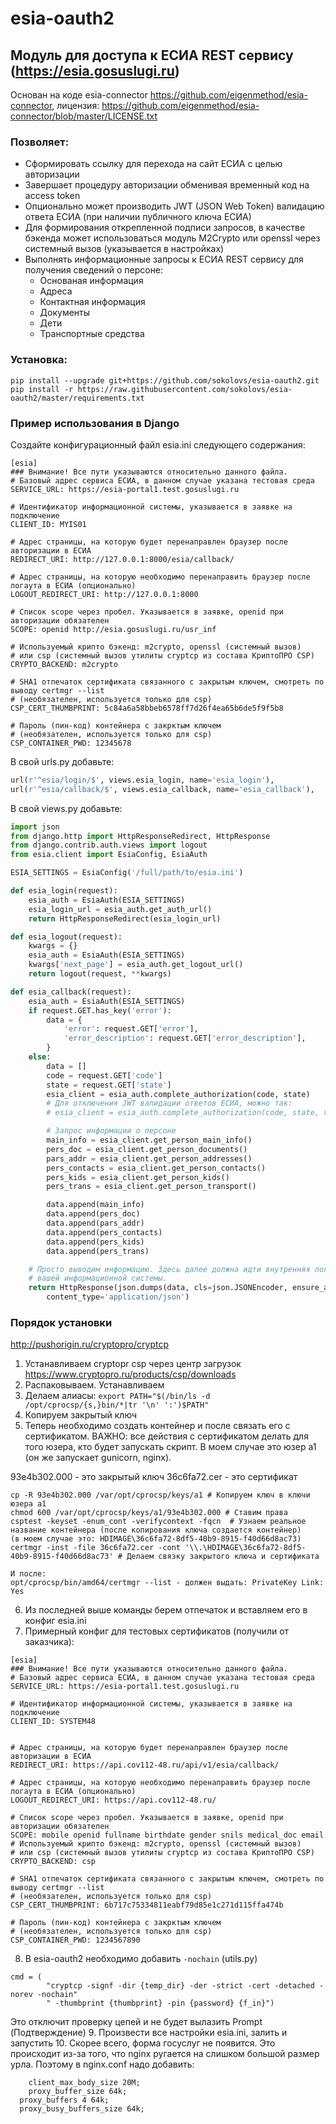 # esia-oauth2
## Модуль для доступа к ЕСИА REST сервису (https://esia.gosuslugi.ru)
Основан на коде esia-connector https://github.com/eigenmethod/esia-connector, лицензия: https://github.com/eigenmethod/esia-connector/blob/master/LICENSE.txt

### Позволяет:
* Сформировать ссылку для перехода на сайт ЕСИА с целью авторизации
* Завершает процедуру авторизации обменивая временный код на access token
* Опционально может производить JWT (JSON Web Token) валидацию ответа ЕСИА (при наличии публичного ключа ЕСИА)
* Для формирования открепленной подписи запросов, в качестве бэкенда может использоваться
  модуль M2Crypto или openssl через системный вызов (указывается в настройках)
* Выполнять информационные запросы к ЕСИА REST сервису для получения сведений о персоне:
    * Основаная информация
    * Адреса
    * Контактная информация
    * Документы
    * Дети
    * Транспортные средства

### Установка:
```
pip install --upgrade git+https://github.com/sokolovs/esia-oauth2.git
pip install -r https://raw.githubusercontent.com/sokolovs/esia-oauth2/master/requirements.txt
```


### Пример использования в Django

Создайте конфигурационный файл esia.ini следующего содержания:
```
[esia]
### Внимание! Все пути указываются относительно данного файла.
# Базовый адрес сервиса ЕСИА, в данном случае указана тестовая среда
SERVICE_URL: https://esia-portal1.test.gosuslugi.ru

# Идентификатор информационной системы, указывается в заявке на подключение
CLIENT_ID: MYIS01

# Адрес страницы, на которую будет перенаправлен браузер после авторизации в ЕСИА
REDIRECT_URI: http://127.0.0.1:8000/esia/callback/

# Адрес страницы, на которую необходимо перенаправить браузер после логаута в ЕСИА (опционально)
LOGOUT_REDIRECT_URI: http://127.0.0.1:8000

# Список scope через пробел. Указывается в заявке, openid при авторизации обязателен
SCOPE: openid http://esia.gosuslugi.ru/usr_inf

# Используемый крипто бэкенд: m2crypto, openssl (системный вызов)
# или csp (системный вызов утилиты cryptcp из состава КриптоПРО CSP)
CRYPTO_BACKEND: m2crypto

# SHA1 отпечаток сертификата связанного с закрытым ключем, смотреть по выводу certmgr --list
# (необязателен, используется только для csp)
CSP_CERT_THUMBPRINT: 5c84a6a58bbeb6578ff7d26f4ea65b6de5f9f5b8

# Пароль (пин-код) контейнера с закрктым ключем
# (необязателен, используется только для csp)
CSP_CONTAINER_PWD: 12345678
```

В свой urls.py добавьте:
```python
url(r'^esia/login/$', views.esia_login, name='esia_login'),
url(r'^esia/callback/$', views.esia_callback, name='esia_callback'),
```

В свой views.py добавьте:
```python
import json
from django.http import HttpResponseRedirect, HttpResponse
from django.contrib.auth.views import logout
from esia.client import EsiaConfig, EsiaAuth

ESIA_SETTINGS = EsiaConfig('/full/path/to/esia.ini')

def esia_login(request):
    esia_auth = EsiaAuth(ESIA_SETTINGS)
    esia_login_url = esia_auth.get_auth_url()
    return HttpResponseRedirect(esia_login_url)

def esia_logout(request):
    kwargs = {}
    esia_auth = EsiaAuth(ESIA_SETTINGS)
    kwargs['next_page'] = esia_auth.get_logout_url()
    return logout(request, **kwargs)

def esia_callback(request):
    esia_auth = EsiaAuth(ESIA_SETTINGS)
    if request.GET.has_key('error'):
        data = {
            'error': request.GET['error'],
            'error_description': request.GET['error_description'],
        }
    else:
        data = []
        code = request.GET['code']
        state = request.GET['state']
        esia_client = esia_auth.complete_authorization(code, state)
        # Для отключения JWT валидации ответов ЕСИА, можно так:
        # esia_client = esia_auth.complete_authorization(code, state, validate_token=False)

        # Запрос информации о персоне
        main_info = esia_client.get_person_main_info()
        pers_doc = esia_client.get_person_documents()
        pars_addr = esia_client.get_person_addresses()
        pers_contacts = esia_client.get_person_contacts()
        pers_kids = esia_client.get_person_kids()
        pers_trans = esia_client.get_person_transport()

        data.append(main_info)
        data.append(pers_doc)
        data.append(pars_addr)
        data.append(pers_contacts)
        data.append(pers_kids)
        data.append(pers_trans)

    # Просто выводим информацию. Здесь далее должна идти внутренняя логика авторизации
    # вашей информационной системы.
    return HttpResponse(json.dumps(data, cls=json.JSONEncoder, ensure_ascii=False, indent=4),
        content_type='application/json')
```


### Порядок установки

http://pushorigin.ru/cryptopro/cryptcp


1. Устанавливаем cryptopr csp через центр загрузок https://www.cryptopro.ru/products/csp/downloads
2. Распаковываем. Устанавливаем
3. Делаем алиасы: `export PATH="$(/bin/ls -d /opt/cprocsp/{s,}bin/*|tr '\n' ':')$PATH"`
4. Копируем закрытый ключ
5. Теперь необходимо создать контейнер и после связать его с сертификатом.
ВАЖНО: все действия с сертификатом делать для того юзера, кто будет запускать скрипт. В моем случае это юзер a1 (он же запускает gunicorn, nginx).

93e4b302.000 - это закрытый ключ
36c6fa72.cer - это сертификат

```
cp -R 93e4b302.000 /var/opt/cprocsp/keys/a1 # Копируем ключ в ключи юзера a1
chmod 600 /var/opt/cprocsp/keys/a1/93e4b302.000 # Ставим права
csptest -keyset -enum_cont -verifycontext -fqcn  # Узнаем реальное название контейнера (после копирования ключа создается контейнер)
(в моем случае это: HDIMAGE\36c6fa72-8df5-40b9-8915-f40d66d8ac73)
certmgr -inst -file 36c6fa72.cer -cont '\\.\HDIMAGE\36c6fa72-8df5-40b9-8915-f40d66d8ac73' # Делаем связку закрытого ключа и сертификата

И после:
opt/cprocsp/bin/amd64/certmgr --list - должен выдать: PrivateKey Link: Yes

```
6. Из последней выше команды берем отпечаток и вставляем его в конфиг esia.ini 
7. Примерный конфиг для тестовых сертификатов (получили от заказчика):
```
[esia]
### Внимание! Все пути указываются относительно данного файла.
# Базовый адрес сервиса ЕСИА, в данном случае указана тестовая среда
SERVICE_URL: https://esia-portal1.test.gosuslugi.ru

# Идентификатор информационной системы, указывается в заявке на подключение
CLIENT_ID: SYSTEM48


# Адрес страницы, на которую будет перенаправлен браузер после авторизации в ЕСИА
REDIRECT_URI: https://api.cov112-48.ru/api/v1/esia/callback/

# Адрес страницы, на которую необходимо перенаправить браузер после логаута в ЕСИА (опционально)
LOGOUT_REDIRECT_URI: https://api.cov112-48.ru/

# Список scope через пробел. Указывается в заявке, openid при авторизации обязателен
SCOPE: mobile openid fullname birthdate gender snils medical_doc email
# Используемый крипто бэкенд: m2crypto, openssl (системный вызов)
# или csp (системный вызов утилиты cryptcp из состава КриптоПРО CSP)
CRYPTO_BACKEND: csp

# SHA1 отпечаток сертификата связанного с закрытым ключем, смотреть по выводу certmgr --list
# (необязателен, используется только для csp)
CSP_CERT_THUMBPRINT: 6b717c75334811eabf79d85e1c271d115ffa474b

# Пароль (пин-код) контейнера с закрктым ключем
# (необязателен, используется только для csp)
CSP_CONTAINER_PWD: 1234567890

```
8. В esia-oauth2 необходимо добавить `-nochain` (utils.py)
```
cmd = (
        "cryptcp -signf -dir {temp_dir} -der -strict -cert -detached -norev -nochain"
        " -thumbprint {thumbprint} -pin {password} {f_in}")
```
Это отключит проверку цепей и не будет вылазить Prompt (Подтверждение)
9. Произвести все настройки esia.ini, залить и запустить
10. Скорее всего, форма госуслуг не появится. Это происходит из-за того, что nginx ругается на слишком большой размер урла. Поэтому в nginx.conf надо добавить:
```
	client_max_body_size 20M;
	proxy_buffer_size 64k;
  proxy_buffers 4 64k;
  proxy_busy_buffers_size 64k;
```
